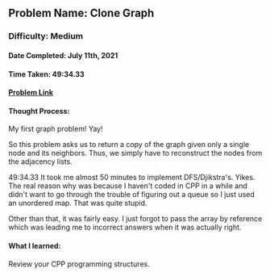## Problem Name: Clone Graph
### Difficulty: Medium
#### Date Completed: July 11th, 2021
#### Time Taken: 49:34.33
#### [Problem Link](https://leetcode.com/problems/clone-graph/)

#### Thought Process:
My first graph problem! Yay!

So this problem asks us to return a copy of the graph given only a single node and its neighbors. Thus, we simply have to reconstruct the nodes from the adjacency lists.

49:34.33 It took me almost 50 minutes to implement DFS/Djikstra's. Yikes. The real reason why was because I haven't coded in CPP in a while and didn't want to go through the trouble of figuring out a queue so I just used an unordered map. That was quite stupid.

Other than that, it was fairly easy. I just forgot to pass the array by reference which was leading me to incorrect answers when it was actually right.

#### What I learned: 
Review your CPP programming structures.
